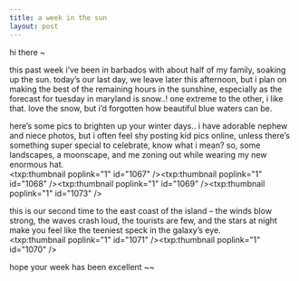 ```yaml
---
title: a week in the sun    
layout: post
---
```


hi there ~ 

this past week i&#8217;ve been in barbados with about half of my family, soaking up the sun. today&#8217;s our last day, we leave later this afternoon, but i plan on making the best of the remaining hours in the sunshine, especially as the forecast for tuesday in maryland is snow..! one extreme to the other, i like that. love the snow, but i&#8217;d forgotten how beautiful blue waters can be. 

here&#8217;s some pics to brighten up your winter days.. i have adorable nephew and niece photos, but i often feel shy posting kid pics online, unless there&#8217;s something super special to celebrate, know what i mean? so, some landscapes, a moonscape, and me zoning out while wearing my new enormous hat.  
<span class="pic3"><txp:thumbnail poplink="1" id="1067" /></span><span class="pic3"><txp:thumbnail poplink="1" id="1068" /></span><span class="pic3"><txp:thumbnail poplink="1" id="1069" /></span><span class="pic3"><txp:thumbnail poplink="1" id="1073" /></span>

this is our second time to the east coast of the island &#8211; the winds blow strong, the waves crash loud, the tourists are few, and the stars at night make you feel like the teeniest speck in the galaxy&#8217;s eye.  
<span class="pic3"><txp:thumbnail poplink="1" id="1071" /></span><span class="pic3"><txp:thumbnail poplink="1" id="1070" /></span>

hope your week has been excellent ~~